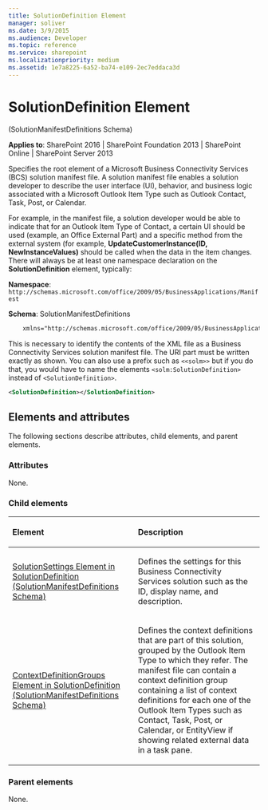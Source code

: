 ```yaml
---
title: SolutionDefinition Element
manager: soliver
ms.date: 3/9/2015
ms.audience: Developer
ms.topic: reference
ms.service: sharepoint
ms.localizationpriority: medium
ms.assetid: 1e7a8225-6a52-ba74-e109-2ec7eddaca3d
---
```


# SolutionDefinition Element 

(SolutionManifestDefinitions Schema)

**Applies to**: SharePoint 2016 | SharePoint Foundation 2013 | SharePoint Online | SharePoint Server 2013

Specifies the root element of a Microsoft Business Connectivity Services (BCS) solution manifest file. A solution manifest file enables a solution developer to describe the user interface (UI), behavior, and business logic associated with a Microsoft Outlook Item Type such as Outlook Contact, Task, Post, or Calendar. 

For example, in the manifest file, a solution developer would be able to indicate that for an Outlook Item Type of Contact, a certain UI should be used (example, an Office External Part) and a specific method from the external system (for example, **UpdateCustomerInstance(ID, NewInstanceValues)** should be called when the data in the item changes. There will always be at least one namespace declaration on the **SolutionDefinition** element, typically:

**Namespace**: `http://schemas.microsoft.com/office/2009/05/BusinessApplications/Manifest`

**Schema**: SolutionManifestDefinitions

```XML
    xmlns="http://schemas.microsoft.com/office/2009/05/BusinessApplications/Manifest"
```

This is necessary to identify the contents of the XML file as a Business Connectivity Services solution manifest file. The URI part must be written exactly as shown. You can also use a prefix such as `<<solm>>` but if you do that, you would have to name the elements `<solm:SolutionDefinition>` instead of `<SolutionDefinition>`.

```XML
<SolutionDefinition></SolutionDefinition>
```

## Elements and attributes

The following sections describe attributes, child elements, and parent elements.

### Attributes

None.

### Child elements

<table>
<colgroup>
<col width="50%" />
<col width="50%" />
</colgroup>
<thead>
<tr class="header">
<th align="left"><p>Element</p></th>
<th align="left"><p>Description</p></th>
</tr>
</thead>
<tbody>
<tr class="odd">
<td align="left"><p><span sdata="link"><a href="solutionsettings-element-in-solutiondefinition-solutionmanifestdefinitions-schem.md">SolutionSettings Element in SolutionDefinition (SolutionManifestDefinitions Schema)</a></span></p></td>
<td align="left"><p>Defines the settings for this Business Connectivity Services solution such as the ID, display name, and description.</p></td>
</tr>
<tr class="even">
<td align="left"><p><span sdata="link"><a href="contextdefinitiongroups-element-in-solutiondefinition-solutionmanifestdefinition.md">ContextDefinitionGroups Element in SolutionDefinition (SolutionManifestDefinitions Schema)</a></span></p></td>
<td align="left"><p>Defines the context definitions that are part of this solution, grouped by the Outlook Item Type to which they refer. The manifest file can contain a context definition group containing a list of context definitions for each one of the Outlook Item Types such as Contact, Task, Post, or Calendar, or EntityView if showing related external data in a task pane.</p></td>
</tr>
</tbody>
</table>

### Parent elements

None.

<br/>

<br/>








